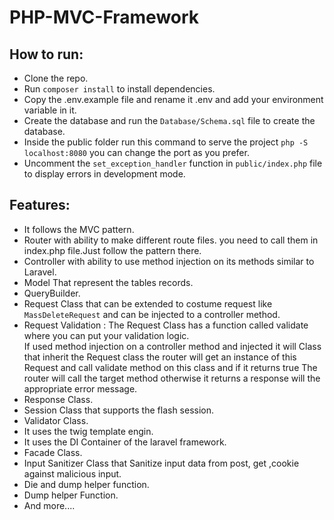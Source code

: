 # PHP-MVC-Framework

## How to run:

- Clone the repo.
- Run `composer install` to install dependencies.
- Copy the .env.example file and rename it .env and add your environment variable in it.
- Create the database and run the `Database/Schema.sql` file to create the database.
- Inside the public folder run this command to serve the project  `php -S localhost:8080`  you can change the port as you prefer.
- Uncomment the `set_exception_handler` function in `public/index.php` file to display errors in development mode.


## Features:

- It follows the MVC pattern.
- Router with ability to make different route files. you need to call them in index.php file.Just follow the pattern there.
- Controller with ability to use method injection on its methods similar to Laravel.
- Model That represent the tables records.
- QueryBuilder.
- Request Class that can be extended to costume request like `MassDeleteRequest` and can be injected to a controller method.
- Request Validation : The Request Class has a function called validate where you can put your validation logic.  
  If used method injection on a controller method and injected it will Class that inherit the Request class the router will get an instance of this Request and 
  call validate method on this class and if it returns true The router will call the target method otherwise it returns a response will the 
  appropriate error message.
- Response Class.
- Session Class that supports the flash session.
- Validator Class.
- It uses the twig template engin.
- It uses the DI Container of the laravel framework.
- Facade Class.
- Input Sanitizer Class that Sanitize input data from post, get ,cookie against malicious input.
- Die and dump helper function.
- Dump helper Function.
- And more....
